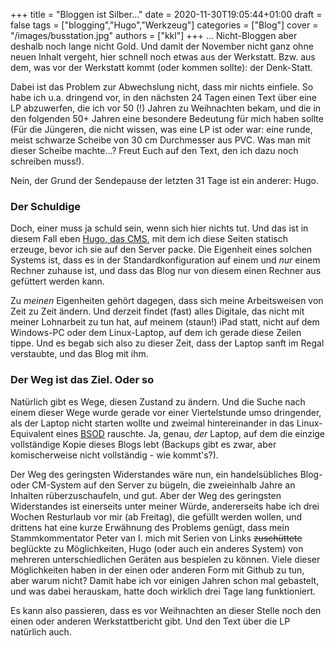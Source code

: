 +++
title = "Bloggen ist Silber..."
date = 2020-11-30T19:05:44+01:00
draft = false
tags = ["blogging","Hugo","Werkzeug"]
categories = ["Blog"]
cover = "/images/busstation.jpg"
authors = ["kkl"]
+++
... Nicht-Bloggen aber deshalb noch lange nicht Gold. Und damit der November nicht ganz ohne neuen Inhalt vergeht, hier schnell noch etwas aus der Werkstatt. Bzw. aus dem, was vor der Werkstatt kommt (oder kommen sollte): der Denk-Statt.

Dabei ist das Problem zur Abwechslung nicht, dass mir nichts einfiele. So habe ich u.a. dringend vor, in den nächsten 24 Tagen einen Text über eine LP abzuwerfen, die ich vor 50 (!) Jahren zu Weihnachten bekam, und die in den folgenden 50+ Jahren eine besondere Bedeutung für mich haben sollte (Für die Jüngeren, die nicht wissen, was eine LP ist oder war: eine runde, meist schwarze Scheibe von 30 cm Durchmesser aus PVC. Was man mit dieser Scheibe machte...? Freut Euch auf den Text, den ich dazu noch schreiben muss!).

Nein, der Grund der Sendepause der letzten 31 Tage ist ein anderer: Hugo.

### Der Schuldige

Doch, einer muss ja schuld sein, wenn sich hier nichts tut. Und das ist in diesem Fall eben [Hugo, das CMS](/posts/hugo), mit dem ich diese Seiten statisch erzeuge, bevor ich sie auf den Server packe. Die Eigenheit eines solchen Systems ist, dass es in der Standardkonfiguration auf einem und *nur* einem Rechner zuhause ist, und dass das Blog nur von diesem einen Rechner aus gefüttert werden kann.

Zu *meinen* Eigenheiten gehört dagegen, dass sich meine Arbeitsweisen von Zeit zu Zeit ändern. Und derzeit findet (fast) alles Digitale, das nicht mit meiner Lohnarbeit zu tun hat, auf meinem (staun!) iPad statt, nicht auf dem Windows-PC oder dem Linux-Laptop, auf dem ich gerade diese Zeilen tippe. Und es begab sich also zu dieser Zeit, dass der Laptop sanft im Regal verstaubte, und das Blog mit ihm.

### Der Weg ist das Ziel. Oder so

Natürlich gibt es Wege, diesen Zustand zu ändern. Und die Suche nach einem dieser Wege wurde gerade vor einer Viertelstunde umso dringender, als der Laptop nicht starten wollte und zweimal hintereinander in das Linux-Equivalent eines [BSOD](https://de.wikipedia.org/wiki/Bluescreen_(Windows)) rauschte. Ja, genau, *der* Laptop, auf dem die einzige vollständige Kopie dieses Blogs lebt (Backups gibt es zwar, aber komischerweise nicht vollständig - wie kommt's?).

Der Weg des geringsten Widerstandes wäre nun, ein handelsübliches Blog- oder CM-System auf den Server zu bügeln, die zweieinhalb Jahre an Inhalten rüberzuschaufeln, und gut. Aber der Weg des geringsten Widerstandes ist einerseits unter meiner Würde, andererseits habe ich drei Wochen Resturlaub vor mir (ab Freitag), die gefüllt werden wollen, und drittens hat eine kurze Erwähnung des Problems genügt, dass mein Stammkommentator Peter van I. mich mit Serien von Links ~~zuschüttete~~ beglückte zu Möglichkeiten, Hugo (oder auch ein anderes System) von mehreren unterschiedlichen Geräten aus bespielen zu können. Viele dieser Möglichkeiten haben in der einen oder anderen Form mit Github zu tun, aber warum nicht? Damit habe ich vor einigen Jahren schon mal gebastelt, und was dabei herauskam, hatte doch wirklich drei Tage lang funktioniert.

Es kann also passieren, dass es vor Weihnachten an dieser Stelle noch den einen oder anderen Werkstattbericht gibt. Und den Text über die LP natürlich auch.
